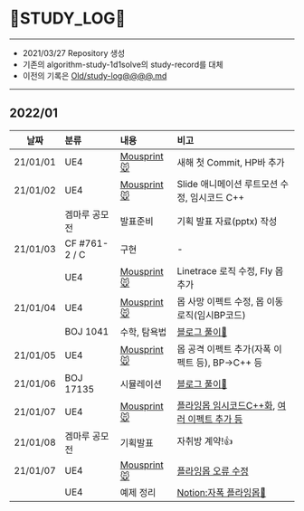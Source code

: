 # 📜STUDY_LOG📜
---
- 2021/03/27 Repository 생성
- 기존의 algorithm-study-1d1solve의 study-record를 대체
- 이전의 기록은 [Old/study-log@@@@.md](https://github.com/Oriburger/oriburger_study_log/blob/main/Old/study_log_2021.md)
---
## 2022/01

<div markdown="1">

|날짜|분류|내용|비고|
|----|:----|:----|:----|
|21/01/01|UE4|[Mousprint🐭](https://github.com/Oriburger/ue4_mousprint_)|새해 첫 Commit, HP바 추가|
|21/01/02|UE4|[Mousprint🐭](https://github.com/Oriburger/ue4_mousprint_)|Slide 애니메이션 루트모션 수정, 임시코드 C++|
||겜마루 공모전|발표준비|기획 발표 자료(pptx) 작성|-|
|21/01/03|CF #761-2 / C|구현|-|
||UE4|[Mousprint🐭](https://github.com/Oriburger/ue4_mousprint_)|Linetrace 로직 수정, Fly 몹 추가 |
|21/01/04|UE4|[Mousprint🐭](https://github.com/Oriburger/ue4_mousprint_)|몹 사망 이펙트 수정, 몹 이동 로직(임시BP코드) |
||BOJ 1041|수학, 탐욕법|[블로그 풀이📔](https://blog.naver.com/uss425/222612742652)|
|21/01/05|UE4|[Mousprint🐭](https://github.com/Oriburger/ue4_mousprint_)|몹 공격 이펙트 추가(자폭 이펙트 등), BP->C++ 등|
|21/01/06|BOJ 17135|시뮬레이션|[블로그 풀이📗](https://blog.naver.com/uss425/222614641773)|
|21/01/07|UE4|[Mousprint🐭](https://github.com/Oriburger/ue4_mousprint_)|[플라잉몹 임시코드C++화](https://github.com/Oriburger/ue4_mousprint_/commit/b399049e63ec19128c7b63a02b2667910bcdc834), [여러 이펙트 추가 등](https://github.com/Oriburger/ue4_mousprint_/commit/2ddd95999ce2d4c2d0bde2a527a607a795849987)|
|21/01/08|겜마루 공모전|기획발표|자취방 계약!👍|
|21/01/07|UE4|[Mousprint🐭](https://github.com/Oriburger/ue4_mousprint_)|[플라잉몹 오류 수정](https://github.com/Oriburger/ue4_mousprint_/commit/b8b0c66083068f30dad9a7a1190a027cf5df7f3b)|
||UE4|예제 정리|[Notion:자폭 플라잉몹📑](https://www.notion.so/oriburger/9785f74644214aab9825885f458f7fac)|
</div>

<!--

- 📔📚📙📘📗📒📃📜📄📑

-->
